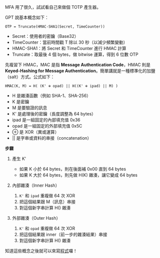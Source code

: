 MFA 用了很久，試試看自己來做個 TOTP 產生器。

GPT 說基本概念如下：

```
OTP = Truncate(HMAC-SHA1(Secret, TimeCounter))
```

- Secret：使用者的密鑰（Base32）
- TimeCounter：當前時間戳 T 除以 30 秒（以減少頻繁變動）
- HMAC-SHA1：將 Secret 和 TimeCounter 進行 HMAC 計算
- Truncate：取最後 4 個 bytes，做 bitwise 運算，得到 6 位數 OTP

先複習下 HMAC，MAC 是指 **Message Authentication Code**，HMAC 則是 **Keyed-Hashing for Message Authentication**。簡單講就是一種標準化的加鹽（salt）方式。公式如下：

```
HMAC(K, M) = H( (K' ⊕ opad) || H((K' ⊕ ipad) || M) )
```

- H 是雜湊函數（例如 SHA-1、SHA-256）
- K 是密鑰
- M 是要驗證的訊息
- K' 是處理後的密鑰（長度調整為 64 bytes）
- ipad 是一組固定的內部填充值 0x36
- opad 是一組固定的外部填充值 0x5C
- ⊕ 是 XOR（異或運算）
- || 是字串或資料的串接（concatenation）

**步驟**

1. 產生 K'

   - 如果 K 小於 64 bytes，則在後面補 0x00 直到 64 bytes
   - 如果 K 大於 64 bytes，則先做 H(K) 雜湊，讓它變成 64 bytes

1. 內部雜湊（Inner Hash）

   1. `K'` 和 `ipad` 重複做 64 次 XOR
   1. 把這個結果跟 M（訊息）串接
   1. 對這個新字串計算 H() 雜湊

1. 外部雜湊（Outer Hash）
   1. `K'` 和 `opad` 重複做 64 次 XOR
   1. 把這個結果跟 inner（前一步的雜湊結果）串接
   1. 對這個新字串計算 H() 雜湊

知道這些概念之後就可以來寫[程式](./otp.js)囉！
